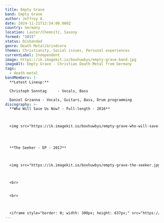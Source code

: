 ```yaml
---
title: Empty Grave
band: Empty Grave
author: Jeffrey A.
date: 2024-11-21T12:54:00.000Z
country: Germany
location: Lauter/Chemnitz, Saxony
formed: "2015"
status: Disbanded
genre: Death Metal/Grindcore
themes: Christianity, Social issues, Personal experiences
currentLabel: Independent
image: https://ik.imagekit.io/boxhuwbys/empty-grave-band.jpg
imageAlt: Empty Grave - Christian Death Metal from Germany
tags:
  - death-metal
bandMembers: |-
  **Latest Lineup:**

  Christoph Sonntag 	- Vocals, Bass

  Daniel Grzanna - Vocals, Guitars, Bass, Drum programming
discography: >-
  **Who Will Save Us Now? - Full-length - 2016**



  <img src="https://ik.imagekit.io/boxhuwbys/empty-grave-who-will-save-us-now.jpg" alt="Empty Grave - Who Will Save Us Now? - Full-length - cover" style="width:300px; height:auto;">




  **The Seeker - EP - 2017**



  <img src="https://ik.imagekit.io/boxhuwbys/empty-grave-the-seeker.jpg" alt="Empty Grave The Seeker - EP cover" style="width:300px; height:auto;">



  <br>


  <br>



  <iframe style="border: 0; width: 300px; height: 637px;" src="https://bandcamp.com/EmbeddedPlayer/album=941992438/size=large/bgcol=333333/linkcol=0f91ff/transparent=true/" seamless><a href="https://emptygrave.bandcamp.com/album/the-seeker-ep">The Seeker EP by Empty Grave</a></iframe>
---
```

